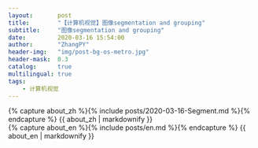 ```yaml
---
layout:       post
title:        "【计算机视觉】图像segmentation and grouping"
subtitle:     "图像segmentation and grouping"
date:         2020-03-16 15:54:00
author:       "ZhangPY"
header-img:   "img/post-bg-os-metro.jpg"
header-mask:  0.3
catalog:      true
multilingual: true
tags:
    - 计算机视觉
---
```


<!-- Chinese Version -->
<div class="zh post-container">
    {% capture about_zh %}{% include posts/2020-03-16-Segment.md %}{% endcapture %}
    {{ about_zh | markdownify }}
</div>

<!-- English Version -->
<div class="en post-container">
    {% capture about_en %}{% include posts/en.md %}{% endcapture %}
    {{ about_en | markdownify }}
</div>
